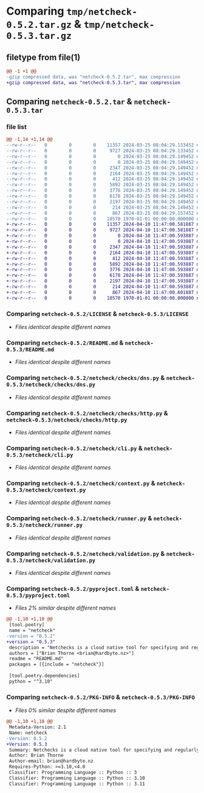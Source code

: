 # Comparing `tmp/netcheck-0.5.2.tar.gz` & `tmp/netcheck-0.5.3.tar.gz`

## filetype from file(1)

```diff
@@ -1 +1 @@
-gzip compressed data, was "netcheck-0.5.2.tar", max compression
+gzip compressed data, was "netcheck-0.5.3.tar", max compression
```

## Comparing `netcheck-0.5.2.tar` & `netcheck-0.5.3.tar`

### file list

```diff
@@ -1,14 +1,14 @@
--rw-r--r--   0        0        0    11357 2024-03-25 08:04:29.133452 netcheck-0.5.2/LICENSE
--rw-r--r--   0        0        0     9727 2024-03-25 08:04:29.133452 netcheck-0.5.2/README.md
--rw-r--r--   0        0        0        0 2024-03-25 08:04:29.149452 netcheck-0.5.2/netcheck/__init__.py
--rw-r--r--   0        0        0        0 2024-03-25 08:04:29.149452 netcheck-0.5.2/netcheck/checks/__init__.py
--rw-r--r--   0        0        0     2347 2024-03-25 08:04:29.149452 netcheck-0.5.2/netcheck/checks/dns.py
--rw-r--r--   0        0        0     2164 2024-03-25 08:04:29.149452 netcheck-0.5.2/netcheck/checks/http.py
--rw-r--r--   0        0        0      412 2024-03-25 08:04:29.149452 netcheck-0.5.2/netcheck/checks/internal.py
--rw-r--r--   0        0        0     5892 2024-03-25 08:04:29.149452 netcheck-0.5.2/netcheck/cli.py
--rw-r--r--   0        0        0     3776 2024-03-25 08:04:29.149452 netcheck-0.5.2/netcheck/context.py
--rw-r--r--   0        0        0     6178 2024-03-25 08:04:29.149452 netcheck-0.5.2/netcheck/runner.py
--rw-r--r--   0        0        0     2197 2024-03-25 08:04:29.149452 netcheck-0.5.2/netcheck/validation.py
--rw-r--r--   0        0        0      214 2024-03-25 08:04:29.149452 netcheck-0.5.2/netcheck/version.py
--rw-r--r--   0        0        0      867 2024-03-25 08:04:29.157452 netcheck-0.5.2/pyproject.toml
--rw-r--r--   0        0        0    10570 1970-01-01 00:00:00.000000 netcheck-0.5.2/PKG-INFO
+-rw-r--r--   0        0        0    11357 2024-04-10 11:47:00.581887 netcheck-0.5.3/LICENSE
+-rw-r--r--   0        0        0     9727 2024-04-10 11:47:00.581887 netcheck-0.5.3/README.md
+-rw-r--r--   0        0        0        0 2024-04-10 11:47:00.593887 netcheck-0.5.3/netcheck/__init__.py
+-rw-r--r--   0        0        0        0 2024-04-10 11:47:00.593887 netcheck-0.5.3/netcheck/checks/__init__.py
+-rw-r--r--   0        0        0     2347 2024-04-10 11:47:00.593887 netcheck-0.5.3/netcheck/checks/dns.py
+-rw-r--r--   0        0        0     2164 2024-04-10 11:47:00.593887 netcheck-0.5.3/netcheck/checks/http.py
+-rw-r--r--   0        0        0      412 2024-04-10 11:47:00.593887 netcheck-0.5.3/netcheck/checks/internal.py
+-rw-r--r--   0        0        0     5892 2024-04-10 11:47:00.593887 netcheck-0.5.3/netcheck/cli.py
+-rw-r--r--   0        0        0     3776 2024-04-10 11:47:00.593887 netcheck-0.5.3/netcheck/context.py
+-rw-r--r--   0        0        0     6178 2024-04-10 11:47:00.593887 netcheck-0.5.3/netcheck/runner.py
+-rw-r--r--   0        0        0     2197 2024-04-10 11:47:00.593887 netcheck-0.5.3/netcheck/validation.py
+-rw-r--r--   0        0        0      214 2024-04-10 11:47:00.593887 netcheck-0.5.3/netcheck/version.py
+-rw-r--r--   0        0        0      867 2024-04-10 11:47:00.601887 netcheck-0.5.3/pyproject.toml
+-rw-r--r--   0        0        0    10570 1970-01-01 00:00:00.000000 netcheck-0.5.3/PKG-INFO
```

### Comparing `netcheck-0.5.2/LICENSE` & `netcheck-0.5.3/LICENSE`

 * *Files identical despite different names*

### Comparing `netcheck-0.5.2/README.md` & `netcheck-0.5.3/README.md`

 * *Files identical despite different names*

### Comparing `netcheck-0.5.2/netcheck/checks/dns.py` & `netcheck-0.5.3/netcheck/checks/dns.py`

 * *Files identical despite different names*

### Comparing `netcheck-0.5.2/netcheck/checks/http.py` & `netcheck-0.5.3/netcheck/checks/http.py`

 * *Files identical despite different names*

### Comparing `netcheck-0.5.2/netcheck/cli.py` & `netcheck-0.5.3/netcheck/cli.py`

 * *Files identical despite different names*

### Comparing `netcheck-0.5.2/netcheck/context.py` & `netcheck-0.5.3/netcheck/context.py`

 * *Files identical despite different names*

### Comparing `netcheck-0.5.2/netcheck/runner.py` & `netcheck-0.5.3/netcheck/runner.py`

 * *Files identical despite different names*

### Comparing `netcheck-0.5.2/netcheck/validation.py` & `netcheck-0.5.3/netcheck/validation.py`

 * *Files identical despite different names*

### Comparing `netcheck-0.5.2/pyproject.toml` & `netcheck-0.5.3/pyproject.toml`

 * *Files 2% similar despite different names*

```diff
@@ -1,10 +1,10 @@
 [tool.poetry]
 name = "netcheck"
-version = "0.5.2"
+version = "0.5.3"
 description = "Netchecks is a cloud native tool for specifying and regularly checking assertions about network conditions. Use netchecks to proactively verify whether security controls are working as intended, alerting on misconfiguration."
 authors = ["Brian Thorne <brian@hardbyte.nz>"]
 readme = "README.md"
 packages = [{include = "netcheck"}]
 
 [tool.poetry.dependencies]
 python = "^3.10"
```

### Comparing `netcheck-0.5.2/PKG-INFO` & `netcheck-0.5.3/PKG-INFO`

 * *Files 0% similar despite different names*

```diff
@@ -1,10 +1,10 @@
 Metadata-Version: 2.1
 Name: netcheck
-Version: 0.5.2
+Version: 0.5.3
 Summary: Netchecks is a cloud native tool for specifying and regularly checking assertions about network conditions. Use netchecks to proactively verify whether security controls are working as intended, alerting on misconfiguration.
 Author: Brian Thorne
 Author-email: brian@hardbyte.nz
 Requires-Python: >=3.10,<4.0
 Classifier: Programming Language :: Python :: 3
 Classifier: Programming Language :: Python :: 3.10
 Classifier: Programming Language :: Python :: 3.11
```

